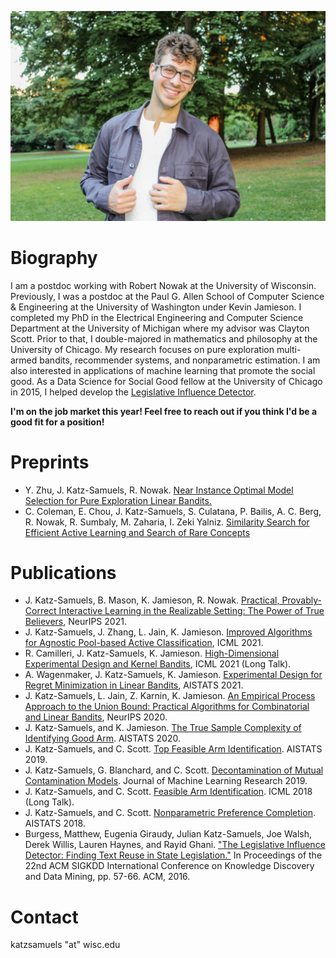 

![image](https://raw.githubusercontent.com/jkatzsam/jkatzsam.github.io/master/IMG_0889.JPG)

# Biography

I am a postdoc working with Robert Nowak at the University of Wisconsin. Previously,  I was a postdoc at the Paul G. Allen School of Computer Science & Engineering at the University of Washington under Kevin Jamieson. I completed my PhD in the Electrical Engineering and Computer Science Department at the University of Michigan where my advisor was Clayton Scott. Prior to that, I double-majored in mathematics and philosophy at the University of Chicago. My research focuses on pure exploration multi-armed bandits, recommender systems, and nonparametric estimation. I am also interested in applications of machine learning that promote the social good. As a Data Science for Social Good fellow at the University of Chicago in 2015, I helped develop the <a href="https://dssg.uchicago.edu/lid/">Legislative Influence Detector</a>. 
                                                                                      
<b>I'm on the job market this year! Feel free to reach out if you think I'd be a good fit for a position! </b>

# Preprints


<ul>
   <li>Y. Zhu, J. Katz-Samuels, R. Nowak. <a href="https://arxiv.org/abs/2109.05131">Near Instance Optimal Model Selection for Pure Exploration Linear Bandits. </a></li>

<li>C. Coleman, E. Chou, J. Katz-Samuels, S. Culatana, P. Bailis, A. C. Berg, R. Nowak, R. Sumbaly, M. Zaharia, I. Zeki Yalniz. <a href="https://arxiv.org/abs/2007.00077">Similarity Search for Efficient Active Learning and Search of Rare Concepts </a>
  </li>
</ul>


# Publications

<ul>
   <li>J. Katz-Samuels, B. Mason, K. Jamieson, R. Nowak. <a href="https://arxiv.org/pdf/2111.04915.pdf"> Practical, Provably-Correct Interactive Learning in the Realizable Setting: The Power of True Believers</a>, NeurIPS 2021.
</li>
  <li>J. Katz-Samuels, J. Zhang, L. Jain, K. Jamieson. <a href="https://arxiv.org/abs/2105.06499">Improved Algorithms for Agnostic Pool-based Active Classification</a>, ICML 2021.</li>
  <li>R. Camilleri, J. Katz-Samuels, K. Jamieson. <a href="https://arxiv.org/abs/2105.05806">High-Dimensional Experimental Design and Kernel Bandits</a>, ICML 2021 (Long Talk).</li>
  <li>A. Wagenmaker, J. Katz-Samuels, K. Jamieson. <a href="https://arxiv.org/pdf/2011.00576.pdf">Experimental Design for Regret Minimization in Linear Bandits</a>, AISTATS 2021.</li>
  <li>J. Katz-Samuels, L. Jain, Z. Karnin, K. Jamieson. <a href="https://proceedings.neurips.cc/paper/2020/hash/75800f73fa80f935216b8cfbedf77bfa-Abstract.html">An Empirical Process Approach to the Union Bound: Practical Algorithms for Combinatorial and Linear Bandits</a>, NeurIPS 2020.</li>
  <li>J. Katz-Samuels, and K. Jamieson. <a href="http://proceedings.mlr.press/v108/katz-samuels20a.html">The True Sample Complexity of Identifying Good Arm</a>. AISTATS 2020.</li>
  <li>J. Katz-Samuels, and C. Scott. <a href="http://proceedings.mlr.press/v89/katz-samuels19a.html">Top Feasible Arm Identification</a>. AISTATS 2019.</li>
  <li>J. Katz-Samuels, G. Blanchard, and C. Scott. <a href="http://jmlr.org/papers/volume20/17-576/17-576.pdf">Decontamination of Mutual Contamination Models</a>. Journal of Machine Learning Research 2019.</li>
  <li>J. Katz-Samuels, and C. Scott. <a href="http://proceedings.mlr.press/v80/katz-samuels18a.html">Feasible Arm Identification</a>. ICML 2018 (Long Talk).</li>
  <li>J. Katz-Samuels, and C. Scott. <a href="http://proceedings.mlr.press/v84/katz-samuels18a.html">Nonparametric Preference Completion</a>. AISTATS 2018.</li>
    <li>Burgess, Matthew, Eugenia Giraudy, Julian Katz-Samuels, Joe Walsh, Derek Willis, Lauren Haynes, and Rayid Ghani. <a href="http://www.kdd.org/kdd2016/papers/files/adf0831-burgessA.pdf">"The Legislative Influence Detector: Finding Text Reuse in State Legislation."</a>  In Proceedings of the 22nd ACM SIGKDD International Conference on Knowledge Discovery and Data Mining, pp. 57-66. ACM, 2016.</li>
</ul>

# Contact
katzsamuels "at" wisc.edu
